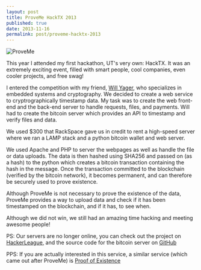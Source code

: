 ```yaml
---
layout: post
title: ProveMe HackTX 2013
published: true
date: 2013-11-16
permalink: post/proveme-hacktx-2013
---
```

![ProveMe](https://s3.amazonaws.com/hackerleague-production/hacks/screenshots/5287a680d4833b534e000079/original.png?1384621708)

This year I attended my first hackathon, UT's very own: HackTX. It was an extremely exciting event, filled with smart people, cool companies, even cooler projects, and free swag!

I entered the competition with my friend, [Will Yager](http://github.com/wyager "Will's GitHub"), who specializes in embedded systems and cryptography. We decided to create a web service to cryptrographically timestamp data. My task was to create the web front-end and the back-end server to handle requests, files, and payments. Will had to create the bitcoin server which provides an API to timestamp and verify files and data.

We used $300 that RackSpace gave us in credit to rent a high-speed server where we ran a LAMP stack and a python bitcoin wallet and web server.

We used Apache and PHP to server the webpages as well as handle the file or data uploads. The data is then hashed using SHA256 and passed on (as a hash) to the python which creates a bitcoin transaction containing the hash in the message. Once the transaction committed to the blockchain (verified by the bitcoin network), it becomes permanent, and can therefore be securely used to prove existence.

Although ProveMe is not necessary to prove the existence of the data, ProveMe provides a way to upload data and check if it has been timestamped on the blockchain, and if it has, to see when.


Although we did not win, we still had an amazing time hacking and meeting awesome people!


PS: Our servers are no longer online, you can check out the project on [HackerLeague](https://www.hackerleague.org/hackathons/hacktx/hacks/proveme), and the source code for the bitcoin server on [GitHub](https://github.com/wyager/hacktx-proveme)

PPS: If you are actually interested in this service, a similar service (which came out after ProveMe) is [Proof of Existence](http://www.proofofexistence.com/about)
